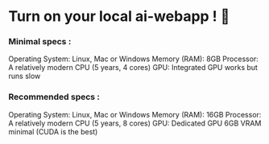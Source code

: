 # Turn on your local ai-webapp ! 🤖
### Minimal specs :
Operating System: Linux, Mac or Windows
Memory (RAM): 8GB
Processor: A relatively modern CPU (5 years, 4 cores)
GPU: Integrated GPU works but runs slow

### Recommended specs :
Operating System: Linux, Mac or Windows
Memory (RAM): 16GB
Processor: A relatively modern CPU (5 years, 8 cores)
GPU: Dedicated GPU 6GB VRAM minimal (CUDA is the best)


